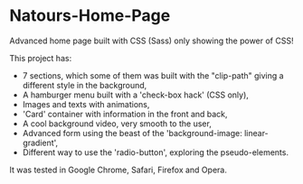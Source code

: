 # Natours-Home-Page

Advanced home page built with CSS (Sass) only showing the power of CSS!

This project has:
- 7 sections, which some of them was built with the "clip-path" giving a different style in the background,
- A hamburger menu built with a 'check-box hack' (CSS only),
- Images and texts with animations,
- 'Card' container with information in the front and back,
- A cool background video, very smooth to the user,
- Advanced form using the beast of the 'background-image: linear-gradient',
- Different way to use the 'radio-button', exploring the pseudo-elements.

It was tested in Google Chrome, Safari, Firefox and Opera.
